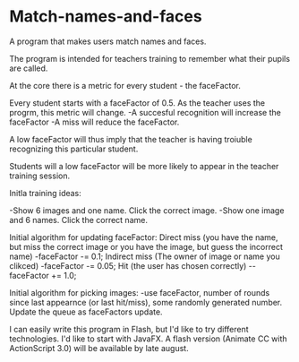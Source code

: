 # Match-names-and-faces
A program that makes users match names and faces.

The program is intended for teachers training to remember what their pupils are called.

At the core there is a metric for every student - the faceFactor.

Every student starts with a faceFactor of 0.5. As the teacher uses the progrm, this metric will change. 
-A succesful recognition will increase the faceFactor
-A miss will reduce the faceFactor.

A low faceFactor will thus imply that the teacher is having troiuble recognizing this particular student.

Students will a low faceFactor will be more likely to appear in the teacher training session.

Initla training ideas:

-Show 6 images and one name. Click the correct image.
-Show one image and 6 names. Click the correct name.

Initial algorithm for updating faceFactor:
Direct miss (you have the name, but miss the correct image or you have the image, but guess the incorrect name)
-faceFactor -= 0.1;
Indirect miss (The owner of image or name you clikced)
-faceFactor -= 0.05;
Hit (the user has chosen correctly)
--faceFactor += 1.0;

Initial algorithm for picking images:
-use faceFactor, number of rounds since last appearnce (or last hit/miss), some randomly generated number. 
Update the queue as faceFactors update.

I can easily write this program in Flash, but I'd like to try different technologies. I'd like to start with JavaFX.
A flash version (Animate CC with ActionScript 3.0) will be available by late august.

